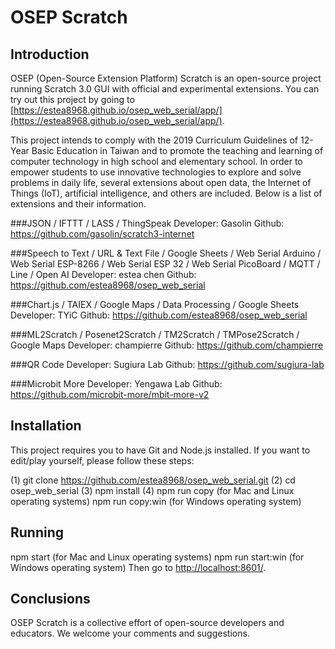 # OSEP Scratch
## Introduction
OSEP (Open-Source Extension Platform) Scratch is an open-source project running Scratch 3.0 GUI with official and experimental extensions. You can try out this project by going to [https://estea8968.github.io/osep_web_serial/app/](https://estea8968.github.io/osep_web_serial/app/).

This project intends to comply with the 2019 Curriculum Guidelines of 12-Year Basic Education in Taiwan and to promote the teaching and learning of computer technology in high school and elementary school. In order to empower students to use innovative technologies to explore and solve problems in daily life, several extensions about open data, the Internet of Things (IoT), artificial intelligence, and others are included. Below is a list of extensions and their information. 

###JSON / IFTTT / LASS / ThingSpeak
Developer: Gasolin
Github: https://github.com/gasolin/scratch3-internet

###Speech to Text / URL & Text File / Google Sheets / Web Serial Arduino / Web Serial ESP-8266 / Web Serial ESP 32 / Web Serial PicoBoard / MQTT / Line / Open AI
Developer: estea chen
Github: https://github.com/estea8968/osep_web_serial

###Chart.js / TAIEX / Google Maps / Data Processing / Google Sheets 
Developer: TYiC
Github: https://github.com/estea8968/osep_web_serial 

###ML2Scratch / Posenet2Scratch / TM2Scratch / TMPose2Scratch / Google Maps 
Developer: champierre
Github: https://github.com/champierre

###QR Code
Developer: Sugiura Lab
Github: https://github.com/sugiura-lab

###Microbit More
Developer: Yengawa Lab
Github: https://github.com/microbit-more/mbit-more-v2
   
## Installation
This project requires you to have Git and Node.js installed. If you want to edit/play yourself, please follow these steps:

(1)	 git clone https://github.com/estea8968/osep_web_serial.git
(2)	 cd osep_web_serial
(3)	 npm install
(4)	 npm run copy (for Mac and Linux operating systems)
    npm run copy:win (for Windows operating system)

## Running
npm start (for Mac and Linux operating systems)
npm run start:win (for Windows operating system)
Then go to [http://localhost:8601/](http://localhost:8601/).

## Conclusions
OSEP Scratch is a collective effort of open-source developers and educators. We welcome your comments and suggestions.  
